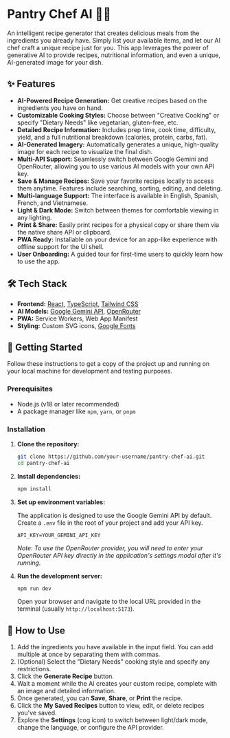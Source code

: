 # Pantry Chef AI 🍳🤖

An intelligent recipe generator that creates delicious meals from the ingredients you already have. Simply list your available items, and let our AI chef craft a unique recipe just for you. This app leverages the power of generative AI to provide recipes, nutritional information, and even a unique, AI-generated image for your dish.

## ✨ Features

- **AI-Powered Recipe Generation:** Get creative recipes based on the ingredients you have on hand.
- **Customizable Cooking Styles:** Choose between "Creative Cooking" or specify "Dietary Needs" like vegetarian, gluten-free, etc.
- **Detailed Recipe Information:** Includes prep time, cook time, difficulty, yield, and a full nutritional breakdown (calories, protein, carbs, fat).
- **AI-Generated Imagery:** Automatically generates a unique, high-quality image for each recipe to visualize the final dish.
- **Multi-API Support:** Seamlessly switch between Google Gemini and OpenRouter, allowing you to use various AI models with your own API key.
- **Save & Manage Recipes:** Save your favorite recipes locally to access them anytime. Features include searching, sorting, editing, and deleting.
- **Multi-language Support:** The interface is available in English, Spanish, French, and Vietnamese.
- **Light & Dark Mode:** Switch between themes for comfortable viewing in any lighting.
- **Print & Share:** Easily print recipes for a physical copy or share them via the native share API or clipboard.
- **PWA Ready:** Installable on your device for an app-like experience with offline support for the UI shell.
- **User Onboarding:** A guided tour for first-time users to quickly learn how to use the app.

## 🛠️ Tech Stack

- **Frontend:** [React](https://reactjs.org/), [TypeScript](https://www.typescriptlang.org/), [Tailwind CSS](https://tailwindcss.com/)
- **AI Models:** [Google Gemini API](https://ai.google.dev/gemini-api), [OpenRouter](https://openrouter.ai/)
- **PWA:** Service Workers, Web App Manifest
- **Styling:** Custom SVG icons, [Google Fonts](https://fonts.google.com/)

## 🚀 Getting Started

Follow these instructions to get a copy of the project up and running on your local machine for development and testing purposes.

### Prerequisites

- Node.js (v18 or later recommended)
- A package manager like `npm`, `yarn`, or `pnpm`

### Installation

1.  **Clone the repository:**
    ```bash
    git clone https://github.com/your-username/pantry-chef-ai.git
    cd pantry-chef-ai
    ```

2.  **Install dependencies:**
    ```bash
    npm install
    ```

3.  **Set up environment variables:**

    The application is designed to use the Google Gemini API by default. Create a `.env` file in the root of your project and add your API key.

    ```
    API_KEY=YOUR_GEMINI_API_KEY
    ```

    *Note: To use the OpenRouter provider, you will need to enter your OpenRouter API key directly in the application's settings modal after it's running.*

4.  **Run the development server:**
    ```bash
    npm run dev
    ```

    Open your browser and navigate to the local URL provided in the terminal (usually `http://localhost:5173`).

## 📖 How to Use

1.  Add the ingredients you have available in the input field. You can add multiple at once by separating them with commas.
2.  (Optional) Select the "Dietary Needs" cooking style and specify any restrictions.
3.  Click the **Generate Recipe** button.
4.  Wait a moment while the AI creates your custom recipe, complete with an image and detailed information.
5.  Once generated, you can **Save**, **Share**, or **Print** the recipe.
6.  Click the **My Saved Recipes** button to view, edit, or delete recipes you've saved.
7.  Explore the **Settings** (cog icon) to switch between light/dark mode, change the language, or configure the API provider.
